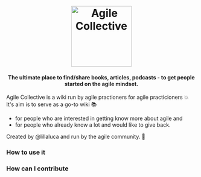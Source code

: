 <h1 align="center">
  <br>
  <img src="https://developer.procurios.com/l/library/download/urn:uuid:9a2bdb60-8399-4561-8de5-418ca9d54438/agilemindset.jpg?scaleType=1&width=1680&ext=.jpg" alt="Agile Collective" width="160">
</h1>

<h4 align="center">The ultimate place to find/share books, articles, podcasts - to get people started on the agile mindset.</h4>

Agile Collective is a wiki run by agile practioners for agile practicioners :boom:
It's aim is to serve as a go-to wiki :books: 
- for people who are interested in getting know more about agile and
- for people who already know a lot and would like to give back.

Created by @lillaluca and run by the agile community. :muscle:

### How to use it


### How can I contribute


